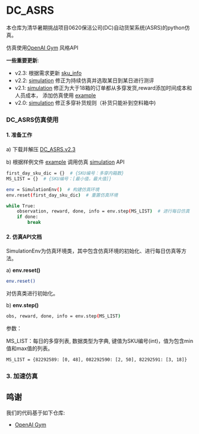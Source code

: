 # DC_ASRS


本仓库为清华暑期挑战项目0620保洁公司(DC)自动货架系统(ASRS)的python仿真。

仿真使用[OpenAI Gym](https://github.com/openai/gym) 风格API

 **一些重要更新**:
- v2.3: 根据需求更新 [sku_info](sku_info_new.csv)
- v2.2: [simulation](simulation.py) 修正为持续仿真并选取某日到某日进行测评
- v2.1: [simulation](simulation.py) 修正为大于18箱的订单都从多穿发货,reward添加时间成本和人员成本， 添加仿真使用 [example](example.py)
- v2.0: [simulation](simulation.py) 修正多穿补货规则（补货只能补到空料箱中)

 



### DC_ASRS仿真使用
#### 1. 准备工作

a) 下载并解压 [DC_ASRS.v2.3](https://github.com/sylym/DC_ASRS/releases/download/DC_ASRS/DC_ASRS.v2.3.rar)

b) 根据样例文件 [example](example.py) 调用仿真 [simulation](simulation.py) API


```sh
first_day_sku_dic = {}  # {SKU编号：多穿内箱数}
MS_LIST = {}  # {SKU编号：[最小值，最大值]}

env = SimulationEnv()  # 构建仿真环境
env.reset(first_day_sku_dic)  # 重置仿真环境

while True:
    observation, reward, done, info = env.step(MS_LIST)  # 进行每日仿真
    if done:
        break
```

#### 2. 仿真API文档

SimulationEnv为仿真环境类，其中包含仿真环境的初始化、进行每日仿真等方法。

a) **env.reset()**
```sh
env.reset()
```
对仿真类进行初始化。

b) **env.step()**
```sh
obs, reward, done, info = env.step(MS_LIST)
```

参数：

MS_LIST：每日的多穿列表, 数据类型为字典, 键值为SKU编号(int)，值为包含min值和max值的列表。

```sh
MS_LIST = {82292589: [0, 48], 082292590: [2, 50], 82292591: [3, 18]}
```


### 3. 加速仿真


## 鸣谢
我们的代码基于如下仓库:
* [OpenAI Gym](https://github.com/openai/gym)
